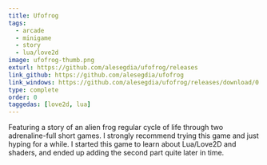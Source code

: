 ```yaml
---
title: Ufofrog
tags:
  - arcade
  - minigame
  - story
  - lua/love2d
image: ufofrog-thumb.png
exturl: https://github.com/alesegdia/ufofrog/releases
link_github: https://github.com/alesegdia/ufofrog
link_windows: https://github.com/alesegdia/ufofrog/releases/download/0.3/ufofrog.win.zip
type: complete
order: 0
taggedas: [love2d, lua]
---
```


Featuring a story of an alien frog regular cycle of life through two adrenaline-full short games.
I strongly recommend trying this game and just hyping for a while. I started this game to learn about
Lua/Love2D and shaders, and ended up adding the second part quite later in time.
